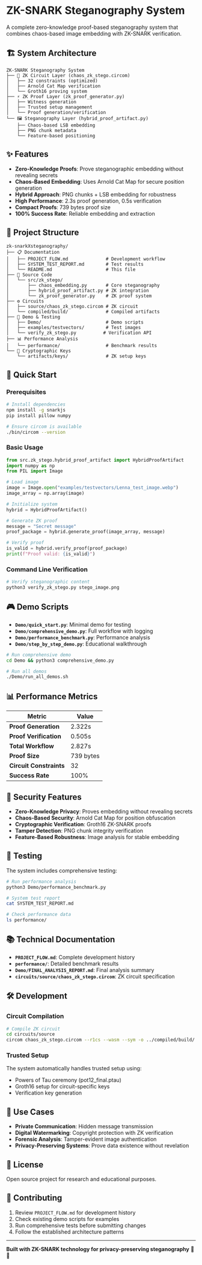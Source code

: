 # ZK-SNARK Steganography System

A complete zero-knowledge proof-based steganography system that combines chaos-based image embedding with ZK-SNARK verification.

## 🏗️ System Architecture

```
ZK-SNARK Steganography System
├── 🔐 ZK Circuit Layer (chaos_zk_stego.circom)
│   ├── 32 constraints (optimized)
│   ├── Arnold Cat Map verification  
│   └── Groth16 proving system
├── ⚡ ZK Proof Layer (zk_proof_generator.py)
│   ├── Witness generation
│   ├── Trusted setup management
│   └── Proof generation/verification
└── 🖼️ Steganography Layer (hybrid_proof_artifact.py)
    ├── Chaos-based LSB embedding
    ├── PNG chunk metadata
    └── Feature-based positioning
```

## ✨ Features

- **Zero-Knowledge Proofs**: Prove steganographic embedding without revealing secrets
- **Chaos-Based Embedding**: Uses Arnold Cat Map for secure position generation
- **Hybrid Approach**: PNG chunks + LSB embedding for robustness
- **High Performance**: 2.3s proof generation, 0.5s verification
- **Compact Proofs**: 739 bytes proof size
- **100% Success Rate**: Reliable embedding and extraction

## 📁 Project Structure

```
zk-snarkXsteganography/
├── 📋 Documentation
│   ├── PROJECT_FLOW.md              # Development workflow
│   ├── SYSTEM_TEST_REPORT.md        # Test results
│   └── README.md                    # This file
├── 🔧 Source Code
│   └── src/zk_stego/
│       ├── chaos_embedding.py       # Core steganography
│       ├── hybrid_proof_artifact.py # ZK integration
│       └── zk_proof_generator.py    # ZK proof system
├── ⚙️ Circuits
│   ├── source/chaos_zk_stego.circom # ZK circuit
│   └── compiled/build/              # Compiled artifacts
├── 🎯 Demo & Testing
│   ├── Demo/                        # Demo scripts
│   ├── examples/testvectors/        # Test images
│   └── verify_zk_stego.py          # Verification API
├── 📊 Performance Analysis
│   └── performance/                 # Benchmark results
└── 🔑 Cryptographic Keys
    └── artifacts/keys/              # ZK setup keys
```

## 🚀 Quick Start

### Prerequisites

```bash
# Install dependencies
npm install -g snarkjs
pip install pillow numpy

# Ensure circom is available
./bin/circom --version
```

### Basic Usage

```python
from src.zk_stego.hybrid_proof_artifact import HybridProofArtifact
import numpy as np
from PIL import Image

# Load image
image = Image.open("examples/testvectors/Lenna_test_image.webp")
image_array = np.array(image)

# Initialize system
hybrid = HybridProofArtifact()

# Generate ZK proof
message = "Secret message"
proof_package = hybrid.generate_proof(image_array, message)

# Verify proof
is_valid = hybrid.verify_proof(proof_package)
print(f"Proof valid: {is_valid}")
```

### Command Line Verification

```bash
# Verify steganographic content
python3 verify_zk_stego.py stego_image.png
```

## 🎮 Demo Scripts

- **`Demo/quick_start.py`**: Minimal demo for testing
- **`Demo/comprehensive_demo.py`**: Full workflow with logging
- **`Demo/performance_benchmark.py`**: Performance analysis
- **`Demo/step_by_step_demo.py`**: Educational walkthrough

```bash
# Run comprehensive demo
cd Demo && python3 comprehensive_demo.py

# Run all demos
./Demo/run_all_demos.sh
```

## 📊 Performance Metrics

| Metric | Value |
|--------|-------|
| **Proof Generation** | 2.322s |
| **Proof Verification** | 0.505s |
| **Total Workflow** | 2.827s |
| **Proof Size** | 739 bytes |
| **Circuit Constraints** | 32 |
| **Success Rate** | 100% |

## 🔐 Security Features

- **Zero-Knowledge Privacy**: Proves embedding without revealing secrets
- **Chaos-Based Security**: Arnold Cat Map for position obfuscation
- **Cryptographic Verification**: Groth16 ZK-SNARK proofs
- **Tamper Detection**: PNG chunk integrity verification
- **Feature-Based Robustness**: Image analysis for stable embedding

## 🧪 Testing

The system includes comprehensive testing:

```bash
# Run performance analysis
python3 Demo/performance_benchmark.py

# System test report
cat SYSTEM_TEST_REPORT.md

# Check performance data
ls performance/
```

## 📚 Technical Documentation

- **`PROJECT_FLOW.md`**: Complete development history
- **`performance/`**: Detailed benchmark results
- **`Demo/FINAL_ANALYSIS_REPORT.md`**: Final analysis summary
- **`circuits/source/chaos_zk_stego.circom`**: ZK circuit specification

## 🛠️ Development

### Circuit Compilation

```bash
# Compile ZK circuit
cd circuits/source
circom chaos_zk_stego.circom --r1cs --wasm --sym -o ../compiled/build/
```

### Trusted Setup

The system automatically handles trusted setup using:
- Powers of Tau ceremony (pot12_final.ptau)
- Groth16 setup for circuit-specific keys
- Verification key generation

## 🎯 Use Cases

- **Private Communication**: Hidden message transmission
- **Digital Watermarking**: Copyright protection with ZK verification
- **Forensic Analysis**: Tamper-evident image authentication
- **Privacy-Preserving Systems**: Prove data existence without revelation

## 📄 License

Open source project for research and educational purposes.

## 🤝 Contributing

1. Review `PROJECT_FLOW.md` for development history
2. Check existing demo scripts for examples
3. Run comprehensive tests before submitting changes
4. Follow the established architecture patterns

---

**Built with ZK-SNARK technology for privacy-preserving steganography** 🔐✨